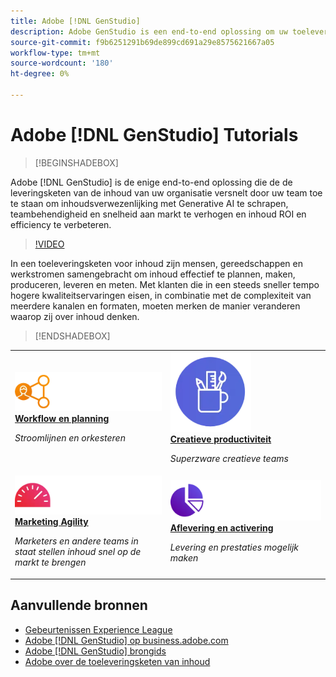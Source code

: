 ```yaml
---
title: Adobe [!DNL GenStudio]
description: Adobe GenStudio is een end-to-end oplossing om uw toeleveringsketen van inhoud te versnellen en te vereenvoudigen met generatieve AI en intelligente automatisering.
source-git-commit: f9b6251291b69de899cd691a29e8575621667a05
workflow-type: tm+mt
source-wordcount: '180'
ht-degree: 0%

---
```



# Adobe [!DNL GenStudio] Tutorials

<!-- 
![Adobe GenStudio](/help/assets/adobe-genstudio-main.webp) 
-->

>[!BEGINSHADEBOX]

Adobe [!DNL GenStudio] is de enige end-to-end oplossing die de de leveringsketen van de inhoud van uw organisatie versnelt door uw team toe te staan om inhoudsverwezenlijking met Generative AI te schrapen, teambehendigheid en snelheid aan markt te verhogen en inhoud ROI en efficiency te verbeteren.

>[!VIDEO](https://video.tv.adobe.com/v/3424114?quality=12&learn=on)

In een toeleveringsketen voor inhoud zijn mensen, gereedschappen en werkstromen samengebracht om inhoud effectief te plannen, maken, produceren, leveren en meten. Met klanten die in een steeds sneller tempo hogere kwaliteitservaringen eisen, in combinatie met de complexiteit van meerdere kanalen en formaten, moeten merken de manier veranderen waarop zij over inhoud denken.

>[!ENDSHADEBOX]

<table>
    <tr style="border: 0;">
      <td>
        <a href="https://experienceleague.adobe.com/docs/genstudio-learn/tutorials/workflow-and-planning.html">
        <img alt="Workflow en planning" src="./../assets/planning-workflow.webp">
        </a>
        <div>
        <a href="https://experienceleague.adobe.com/docs/genstudio-learn/tutorials/workflow-and-planning.html">
        <strong>Workflow en planning</strong>
        </a>
        </div>
        <p>
        <em>Stroomlijnen en orkesteren</em>
        <p>
      </td>
      <td>
        <a href="https://experienceleague.adobe.com/docs/genstudio-learn/tutorials/creative-productivity.html">
        <img alt="Creatieve productiviteit" src="./../assets/creative-productivity.png">
        </a>
        <div>
        <a href="https://experienceleague.adobe.com/docs/genstudio-learn/tutorials/creative-productivity.html">
        <strong>Creatieve productiviteit</strong>
        </a>
        </div>
        <p>
        <em>Superzware creatieve teams</em>
        <p>
      </td>
    </tr>
    <tr style="border: 0;">
      <td>
        <a href="https://experienceleague.adobe.com/docs/genstudio-learn/tutorials/marketing-agility.html">
        <img alt="Marketing Agility" src="./../assets/marketing-agility.webp">
        </a>
        <div>
        <a href="https://experienceleague.adobe.com/docs/genstudio-learn/tutorials/marketing-agility.html">
        <strong>Marketing Agility</strong>
        </a>
        </div>
        <p>
        <em>Marketers en andere teams in staat stellen inhoud snel op de markt te brengen</em>
        <p>
      </td>
      <td>
        <a href="https://experienceleague.adobe.com/docs/genstudio-learn/tutorials/delivery-and-activation.html">
        <img alt="Aflevering en activering" src="./../assets/content-activation-analytics.webp">
        </a>
        <div>
        <a href="https://experienceleague.adobe.com/docs/genstudio-learn/tutorials/delivery-and-activation.html">
        <strong>Aflevering en activering</strong>
        </a>
        </div>
        <p>
        <em>Levering en prestaties mogelijk maken</em>
        <p>
      </td>
    </tr>
</table>


## Aanvullende bronnen

* [Gebeurtenissen Experience League](https://experienceleague.adobe.com/events/)
* [Adobe [!DNL GenStudio] op business.adobe.com](https://business.adobe.com/solutions/adobe-genstudio.html)
* [Adobe [!DNL GenStudio] brongids](https://business.adobe.com/resources/sdk/getting-started-with-adobe-genstudio.html)
* [Adobe over de toeleveringsketen van inhoud](https://business.adobe.com/resources/webinars/adobe-on-the-content-supply-chain.html)
